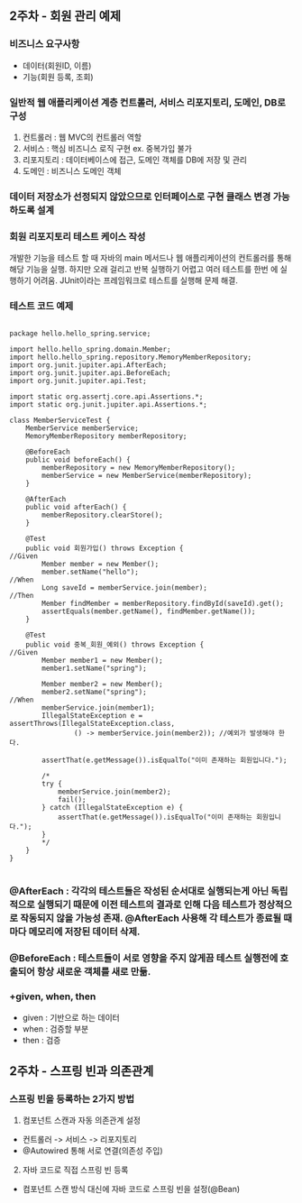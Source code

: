 ## 2주차 - 회원 관리 예제

### 비즈니스 요구사항
- 데이터(회원ID, 이름)
- 기능(회원 등록, 조회)


### 일반적 웹 애플리케이션 계층 컨트롤러, 서비스 리포지토리, 도메인, DB로 구성
1. 컨트롤러 : 웹 MVC의 컨트롤러 역할
2. 서비스 : 핵심 비즈니스 로직 구현 ex. 중복가입 불가
3. 리포지토리 : 데이터베이스에 접근, 도메인 객체를 DB에 저장 및 관리
4. 도메인 : 비즈니스 도메인 객체


### 데이터 저장소가 선정되지 않았으므로 인터페이스로 구현 클래스 변경 가능하도록 설계


### 회원 리포지토리 테스트 케이스 작성    
개발한 기능을 테스트 할 때 자바의 main 메서드나 웹 애플리케이션의 컨트롤러를 통해 해당 기능을 실행. 하지만 오래 걸리고 반복 실행하기 어렵고 여러 테스트를 한번 에 실행하기 어려움. JUnit이라는 프레임워크로 테스트를 실행해 문제 해결. 


### 테스트 코드 예제
<pre>
<code>
package hello.hello_spring.service;

import hello.hello_spring.domain.Member;
import hello.hello_spring.repository.MemoryMemberRepository;
import org.junit.jupiter.api.AfterEach;
import org.junit.jupiter.api.BeforeEach;
import org.junit.jupiter.api.Test;

import static org.assertj.core.api.Assertions.*;
import static org.junit.jupiter.api.Assertions.*;

class MemberServiceTest {
    MemberService memberService;
    MemoryMemberRepository memberRepository;

    @BeforeEach
    public void beforeEach() {
        memberRepository = new MemoryMemberRepository();
        memberService = new MemberService(memberRepository);
    }

    @AfterEach
    public void afterEach() {
        memberRepository.clearStore();
    }

    @Test
    public void 회원가입() throws Exception {
//Given
        Member member = new Member();
        member.setName("hello");
//When
        Long saveId = memberService.join(member);
//Then
        Member findMember = memberRepository.findById(saveId).get();
        assertEquals(member.getName(), findMember.getName());
    }

    @Test
    public void 중복_회원_예외() throws Exception {
//Given
        Member member1 = new Member();
        member1.setName("spring");

        Member member2 = new Member();
        member2.setName("spring");
//When
        memberService.join(member1);
        IllegalStateException e = assertThrows(IllegalStateException.class,
                () -> memberService.join(member2)); //예외가 발생해야 한다.

        assertThat(e.getMessage()).isEqualTo("이미 존재하는 회원입니다.");

        /*
        try {
            memberService.join(member2);
            fail();
        } catch (IllegalStateException e) {
            assertThat(e.getMessage()).isEqualTo("이미 존재하는 회원입니다.");
        }
        */
    }
}
</code>
</pre>


### @AfterEach : 각각의 테스트들은 작성된 순서대로 실행되는게 아닌 독립적으로 실행되기 때문에 이전 테스트의 결과로 인해 다음 테스트가 정상적으로 작동되지 않을 가능성 존재. @AfterEach 사용해 각 테스트가 종료될 때 마다 메모리에 저장된 데이터 삭제.

### @BeforeEach : 테스트들이 서로 영향을 주지 않게끔 테스트 실행전에 호출되어 항상 새로운 객체를 새로 만듦.


### +given, when, then
- given : 기반으로 하는 데이터
- when : 검증할 부분
- then : 검증

## 2주차 - 스프링 빈과 의존관계

### 스프링 빈을 등록하는 2가지 방법
1. 컴포넌트 스캔과 자동 의존관계 설정 
- 컨트롤러 -> 서비스 -> 리포지토리
- @Autowired 통해 서로 연결(의존성 주입)
2. 자바 코드로 직접 스프링 빈 등록
- 컴포넌트 스캔 방식 대신에 자바 코드로 스프링 빈을 설정(@Bean)
